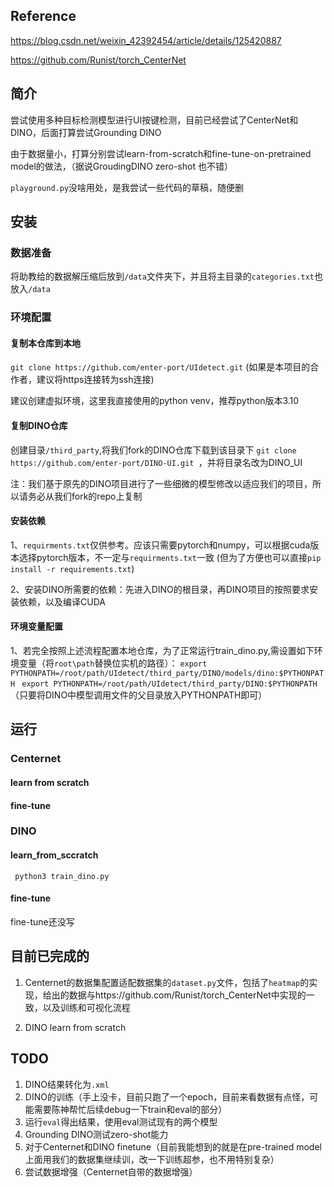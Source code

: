 ## Reference

https://blog.csdn.net/weixin_42392454/article/details/125420887

https://github.com/Runist/torch_CenterNet

## 简介

尝试使用多种目标检测模型进行UI按键检测，目前已经尝试了CenterNet和DINO，后面打算尝试Grounding DINO

由于数据量小，打算分别尝试learn-from-scratch和fine-tune-on-pretrained model的做法，（据说GroudingDINO zero-shot 也不错）

`playground.py`没啥用处，是我尝试一些代码的草稿，随便删

## 安装

### 数据准备

将助教给的数据解压缩后放到`/data`文件夹下，并且将主目录的`categories.txt`也放入`/data`


### 环境配置

#### 复制本仓库到本地

`git clone https://github.com/enter-port/UIdetect.git` 
(如果是本项目的合作者，建议将https连接转为ssh连接)

建议创建虚拟环境，这里我直接使用的python venv，推荐python版本3.10

#### 复制DINO仓库

创建目录`/third_party`,将我们fork的DINO仓库下载到该目录下
`git clone https://github.com/enter-port/DINO-UI.git `，并将目录名改为DINO_UI

注：我们基于原先的DINO项目进行了一些细微的模型修改以适应我们的项目，所以请务必从我们fork的repo上复制

#### 安装依赖

1、`requirments.txt`仅供参考。应该只需要pytorch和numpy，可以根据cuda版本选择pytorch版本，不一定与`requirments.txt`一致
(但为了方便也可以直接`pip install -r requirements.txt`)

2、安装DINO所需要的依赖：先进入DINO的根目录，再DINO项目的按照要求安装依赖，以及编译CUDA

#### 环境变量配置

1、若完全按照上述流程配置本地仓库，为了正常运行train_dino.py,需设置如下环境变量（将`root\path`替换位实机的路径）：
` export PYTHONPATH=/root/path/UIdetect/third_party/DINO/models/dino:$PYTHONPATH  `
` export PYTHONPATH=/root/path/UIdetect/third_party/DINO:$PYTHONPATH  `
（只要将DINO中模型调用文件的父目录放入PYTHONPATH即可）

## 运行

### Centernet

#### learn from scratch

#### fine-tune

### DINO

#### learn_from_sccratch
` python3 train_dino.py`
#### fine-tune
fine-tune还没写

## 目前已完成的

1. Centernet的数据集配置适配数据集的`dataset.py`文件，包括了`heatmap`的实现，给出的数据与https://github.com/Runist/torch_CenterNet中实现的一致，以及训练和可视化流程

2. DINO learn from scratch

## TODO

1. DINO结果转化为`.xml`
2. DINO的训练（手上没卡，目前只跑了一个epoch，目前来看数据有点怪，可能需要陈神帮忙后续debug一下train和eval的部分）
3. 运行`eval`得出结果，使用eval测试现有的两个模型
4. Grounding DINO测试zero-shot能力
5. 对于Centernet和DINO finetune（目前我能想到的就是在pre-trained model上面用我们的数据集继续训，改一下训练超参，也不用特别复杂）
6. 尝试数据增强（Centernet自带的数据增强）